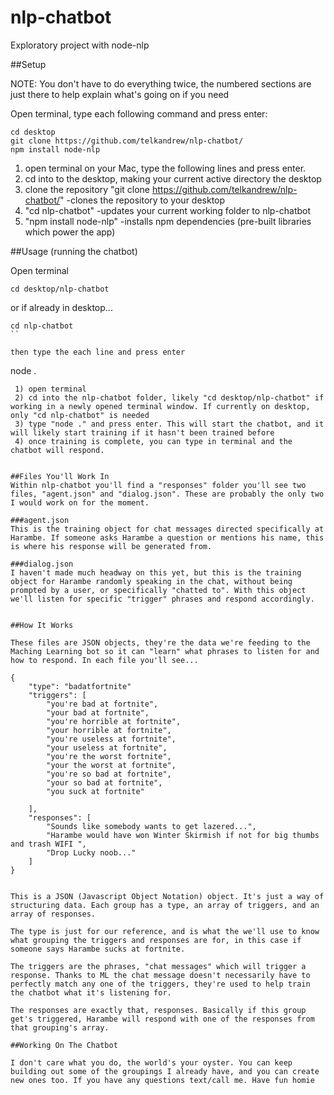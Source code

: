 # nlp-chatbot
Exploratory project with node-nlp

##Setup

NOTE: You don't have to do everything twice, the numbered sections are just there to help explain
what's going on if you need

Open terminal, type each following command and press enter:

```
cd desktop
git clone https://github.com/telkandrew/nlp-chatbot/
npm install node-nlp
```

1) open terminal on your Mac, type the following lines and press enter.
2) cd into to the desktop, making your current active directory the desktop
3) clone the repository "git clone https://github.com/telkandrew/nlp-chatbot/" -clones the repository to your desktop
4) "cd nlp-chatbot" -updates your current working folder to nlp-chatbot
5) "npm install node-nlp"  -installs npm dependencies (pre-built libraries which power the app)

##Usage (running the chatbot)

Open terminal

```
cd desktop/nlp-chatbot
```
or if already in desktop...
```
cd nlp-chatbot
``

then type the each line and press enter

```
node .
```
 1) open terminal
 2) cd into the nlp-chatbot folder, likely "cd desktop/nlp-chatbot" if working in a newly opened terminal window. If currently on desktop, only "cd nlp-chatbot" is needed
 3) type "node ." and press enter. This will start the chatbot, and it will likely start training if it hasn't been trained before
 4) once training is complete, you can type in terminal and the chatbot will respond.
 
 
##Files You'll Work In
Within nlp-chatbot you'll find a "responses" folder you'll see two files, "agent.json" and "dialog.json". These are probably the only two I would work on for the moment.

###agent.json
This is the training object for chat messages directed specifically at Harambe. If someone asks Harambe a question or mentions his name, this is where his response will be generated from.

###dialog.json
I haven't made much headway on this yet, but this is the training object for Harambe randomly speaking in the chat, without being prompted by a user, or specifically "chatted to". With this object we'll listen for specific "trigger" phrases and respond accordingly. 


##How It Works

These files are JSON objects, they're the data we're feeding to the Maching Learning bot so it can "learn" what phrases to listen for and how to respond. In each file you'll see...

```
    {
        "type": "badatfortnite"
        "triggers": [
            "you're bad at fortnite",
            "your bad at fortnite",
            "you're horrible at fortnite",
            "your horrible at fortnite",
            "you're useless at fortnite",
            "your useless at fortnite",
            "you're the worst fortnite",
            "your the worst at fortnite",
            "you're so bad at fortnite",
            "your so bad at fortnite",
            "you suck at fortnite"

        ],
        "responses": [
            "Sounds like somebody wants to get lazered...",
            "Harambe would have won Winter Skirmish if not for big thumbs and trash WIFI ",
            "Drop Lucky noob..."
        ]
    }
```

This is a JSON (Javascript Object Notation) object. It's just a way of structuring data. Each group has a type, an array of triggers, and an array of responses.

The type is just for our reference, and is what the we'll use to know what grouping the triggers and responses are for, in this case if someone says Harambe sucks at fortnite.

The triggers are the phrases, "chat messages" which will trigger a response. Thanks to ML the chat message doesn't necessarily have to perfectly match any one of the triggers, they're used to help train the chatbot what it's listening for.

The responses are exactly that, responses. Basically if this group get's triggered, Harambe will respond with one of the responses from that grouping's array.

##Working On The Chatbot

I don't care what you do, the world's your oyster. You can keep building out some of the groupings I already have, and you can create new ones too. If you have any questions text/call me. Have fun homie
